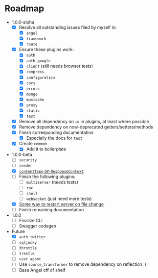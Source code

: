 # Roadmap

* 1.0.0-alpha
  * [x] Resolve all outstanding issues filed by myself in:
    * [x] `angel`
    * [x] `framework`
    * [x] `route`
  * [x] Ensure these plugins work:
    * [x] `auth`
    * [x] `auth_google`
    * [x] `client` (still needs browser tests)
    * [x] `compress`
    * [x] `configuration`
    * [x] `cors`
    * [x] `errors`
    * [x] `mongo`
    * [x] `mustache`
    * [x] `proxy`
    * [x] `static`
    * [x] `test`
  * [x] Remove all dependency on `io` in plugins, at least where possible
  * [x] Remove dependency on now-deprecated getters/setters/methods
  * [x] Finish corresponding documentation
    * [x] Especially the docs for `test`
  * [x] Create `common`
    * [x] Add it to boilerplate

* 1.0.0-beta
  * [ ] `security`
  * [ ] `seeder`
  * [x] [`contentType` on `ResponseContext`](https://github.com/angel-dart/framework/issues/31)
  * [ ] Finish the following plugins:
    * [ ] `multiserver` (needs tests)
    * [ ] `rpc`
    * [ ] `shelf`
    * [ ] `websocket` (just need more tests)
  * [x] [Some way to restart server on file change](https://github.com/angel-dart/cli/issues/12)
  * [ ] Finish remaining documentation
  
* 1.0.0
  * [ ] Finalize CLI
  * [ ] Swagger codegen
  
* Future
  * [x] `auth_twitter`
  * [ ] `sqljocky`
  * [ ] `throttle`
  * [ ] `trestle`
  * [ ] `user_agent`
  * [ ] Use `source_transformer` to remove dependency on reflection :)
  * [ ] Base Angel off of shelf

